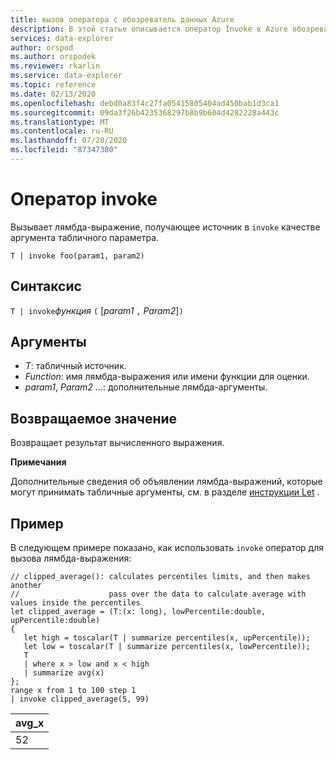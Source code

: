 ```yaml
---
title: вызов оператора с обозреватель данных Azure
description: В этой статье описывается оператор Invoke в Azure обозреватель данных.
services: data-explorer
author: orspod
ms.author: orspodek
ms.reviewer: rkarlin
ms.service: data-explorer
ms.topic: reference
ms.date: 02/13/2020
ms.openlocfilehash: debd0a83f4c27fa05415805404ad450bab1d3ca1
ms.sourcegitcommit: 09da3f26b4235368297b8b9b604d4282228a443c
ms.translationtype: MT
ms.contentlocale: ru-RU
ms.lasthandoff: 07/28/2020
ms.locfileid: "87347380"
---
```

# <a name="invoke-operator"></a>Оператор invoke

Вызывает лямбда-выражение, получающее источник в `invoke` качестве аргумента табличного параметра.

```kusto
T | invoke foo(param1, param2)
```

## <a name="syntax"></a>Синтаксис

`T | invoke`*функция* `(` [*param1* `,` *Param2*]`)`

## <a name="arguments"></a>Аргументы

* *T*: табличный источник.
* *Function*: имя лямбда-выражения или имени функции для оценки.
* *param1*, *Param2* ...: дополнительные лямбда-аргументы.

## <a name="returns"></a>Возвращаемое значение

Возвращает результат вычисленного выражения.

**Примечания**

Дополнительные сведения об объявлении лямбда-выражений, которые могут принимать табличные аргументы, см. в разделе [инструкции Let](./letstatement.md) .

## <a name="example"></a>Пример

В следующем примере показано, как использовать `invoke` оператор для вызова лямбда-выражения:

<!-- csl: https://help.kusto.windows.net:443/KustoMonitoringPersistentDatabase -->
```kusto
// clipped_average(): calculates percentiles limits, and then makes another 
//                    pass over the data to calculate average with values inside the percentiles
let clipped_average = (T:(x: long), lowPercentile:double, upPercentile:double)
{
   let high = toscalar(T | summarize percentiles(x, upPercentile));
   let low = toscalar(T | summarize percentiles(x, lowPercentile));
   T 
   | where x > low and x < high
   | summarize avg(x) 
};
range x from 1 to 100 step 1
| invoke clipped_average(5, 99)
```

|avg_x|
|---|
|52|
